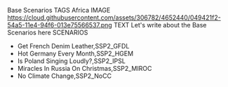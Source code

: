 Base Scenarios
TAGS
Africa
IMAGE
https://cloud.githubusercontent.com/assets/306782/4652440/049421f2-54a5-11e4-94f6-013e75566537.png
TEXT
Let's write about the Base Scenarios here
SCENARIOS
- Get French Denim Leather,SSP2_GFDL
- Hot Germany Every Month,SSP2_HGEM
- Is Poland Singing Loudly?,SSP2_IPSL
- Miracles In Russia On Christmas,SSP2_MIROC
- No Climate Change,SSP2_NoCC